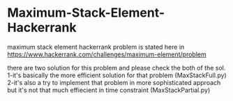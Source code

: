 # Maximum-Stack-Element-Hackerrank

maximum stack element hackerrank problem is stated here in https://www.hackerrank.com/challenges/maximum-element/problem

there are two solution for this problem and please check the both of the sol.                                                                   																
1-it's basically the more efficient solution for that problem (MaxStackFull.py)                                                          															
2-it's also a try to implement that problem in more sophisticated approach but it's not that much effiecient in time constraint (MaxStackPartial.py)
